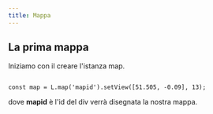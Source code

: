 ```yaml
---
title: Mappa 
---
```


## La prima mappa ##

Iniziamo con il creare l'istanza map.

``` js{2}

const map = L.map('mapid').setView([51.505, -0.09], 13);

```

dove **mapid** è l'id del div verrà disegnata la nostra mappa.

<esempio1></esempio1>
